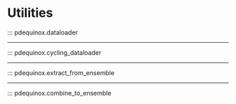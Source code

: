 # Utilities

::: pdequinox.dataloader

---

::: pdequinox.cycling_dataloader

---

::: pdequinox.extract_from_ensemble

---

::: pdequinox.combine_to_ensemble